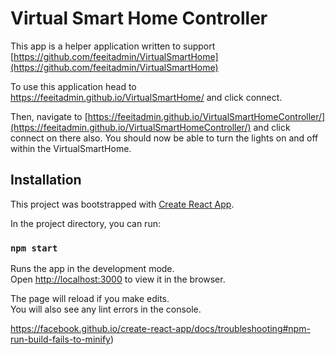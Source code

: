# Virtual Smart Home Controller

This app is a helper application written to support [https://github.com/feeitadmin/VirtualSmartHome](https://github.com/feeitadmin/VirtualSmartHome)

To use this application head to https://feeitadmin.github.io/VirtualSmartHome/ and click connect.

Then, navigate to [https://feeitadmin.github.io/VirtualSmartHomeController/](https://feeitadmin.github.io/VirtualSmartHomeController/) and click connect on there also. You should now be able to turn the lights on and off within the VirtualSmartHome.

## Installation

This project was bootstrapped with [Create React App](https://github.com/facebook/create-react-app).

In the project directory, you can run:

### `npm start`

Runs the app in the development mode.\
Open [http://localhost:3000](http://localhost:3000) to view it in the browser.

The page will reload if you make edits.\
You will also see any lint errors in the console.

https://facebook.github.io/create-react-app/docs/troubleshooting#npm-run-build-fails-to-minify)
